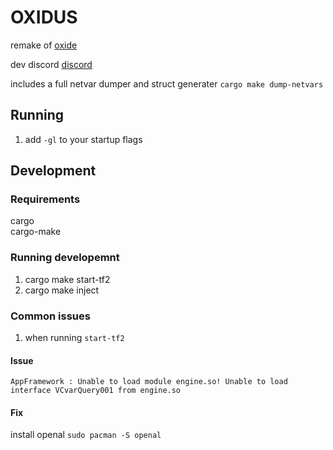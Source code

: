 # OXIDUS
remake of [oxide](https://github.com/ooxymoron)

dev discord [discord](https://discord.gg/8EygS3t8xq)

includes a full netvar dumper and struct generater `cargo make dump-netvars`

## Running
1. add `-gl` to your startup flags

## Development
### Requirements
cargo\
cargo-make

### Running developemnt
1. cargo make start-tf2
2. cargo make inject

### Common issues
1. when running `start-tf2`

#### Issue
`AppFramework : Unable to load module engine.so!
Unable to load interface VCvarQuery001 from engine.so`

#### Fix 
install openal 
`sudo pacman -S openal`
